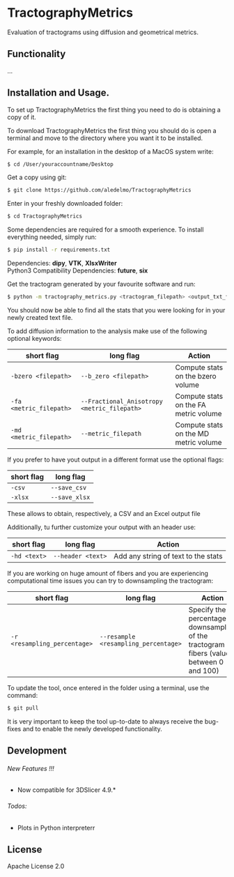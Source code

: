 # TractographyMetrics
Evaluation of tractograms using diffusion and geometrical metrics.

## Functionality

...


## Installation and Usage.

To set up TractographyMetrics the first thing you need to do is obtaining a copy of it.

To download TractographyMetrics the first thing you should do is open a terminal and move to the directory where you want it to
be installed.

For example, for an installation in the desktop of a MacOS system write:
```sh
$ cd /User/youraccountname/Desktop
```

Get a copy using git:
```sh
$ git clone https://github.com/aledelmo/TractographyMetrics
```

Enter in your freshly downloaded folder:
```sh
$ cd TractographyMetrics
```

Some dependencies are required for a smooth experience. To install everything needed, simply run:
```sh
$ pip install -r requirements.txt
```

Dependencies: **dipy**, **VTK**, **XlsxWriter** <br />
Python3 Compatibility Dependencies: **future**, **six** <br />

Get the tractogram generated by your favourite software and run:
```sh
$ python -m tractography_metrics.py <tractogram_filepath> <output_txt_file> <query_filepath>
```

You should now be able to find all the stats that you were looking for in your newly created text file.

To add diffusion information to the analysis make use of the following optional keywords:

| short flag | long flag | Action |
| ------ | ------ | ------ |
| ```-bzero <filepath>``` | ```--b_zero <filepath>``` | Compute stats on the bzero volume  |
| ```-fa <metric_filepath>``` | ```--Fractional_Anisotropy <metric_filepath>``` | Compute stats on the FA metric volume |
| ```-md <metric_filepath>``` | ```--metric_filepath``` | Compute stats on the MD metric volume |

If you prefer to have yout output in a different format use the optional flags:

| short flag | long flag |
| ------ | ------ |
| ```-csv``` | ```--save_csv``` |
| ```-xlsx``` | ```--save_xlsx``` |

These allows to obtain, respectively, a CSV and an Excel output file

Additionally, tu further customize your output with an header use:

| short flag | long flag | Action |
| ------ | ------ | ------ |
| ```-hd <text>``` | ```--header <text>``` | Add any string of text to the stats |

If you are working on huge amount of fibers and you are experiencing computational time issues you can try to
downsampling the tractogram:

| short flag | long flag | Action |
| ------ | ------ | ------ |
| ```-r <resampling_percentage>``` | ```--resample <resampling_percentage>``` | Specify the percentage of downsampling of the tractogram fibers (value between 0 and 100) |

To update the tool, once entered in the folder using a terminal, use the command:
 ```sh
$ git pull
```

It is very important to keep the tool up-to-date to always receive the bug-fixes and to enable the newly developed
functionality.

## Development

###### New Features !!!

  - Now compatible for 3DSlicer 4.9.*
  
###### Todos:

 - Plots in Python interpreterr
 
 License
----

Apache License 2.0
